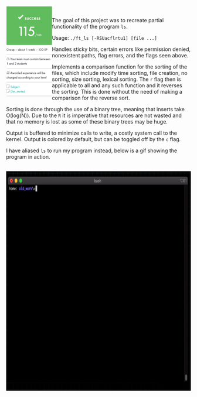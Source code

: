 <br>
<img align="left" height="250" src="https://github.com/42kmira/ft_ls/blob/master/resources/README.png" />
<br>

The goal of this project was to recreate partial functionality of the program ```ls```.

Usage: ```./ft_ls [-RSUacflrtu1] [file ...]```

Handles sticky bits, certain errors like permission denied, nonexistent paths, flag errors, and the flags seen above.

Implements a comparison function for the sorting of the files, which include modify time sorting, file creation, no sorting, size sorting, lexical sorting. The `r` flag then is applicable to all and any such function and it reverses the sorting. This is done without the need of making a comparison for the reverse sort.

Sorting is done through the use of a binary tree, meaning that inserts take O(log(N)). Due to the
`R` it is imperative that resources are not wasted and that no memory is lost as some of these
binary trees may be huge.

Output is buffered to minimize calls to write, a costly system call to the kernel. Output is colored by default, but can be toggled off by the `c` flag.

I have aliased ```ls``` to run my program instead, below is a gif showing the program in action.

<br>
<img align="left" height="600" src="https://github.com/42kmira/ft_ls/blob/master/resources/ft_ls.gif" />
<br>
